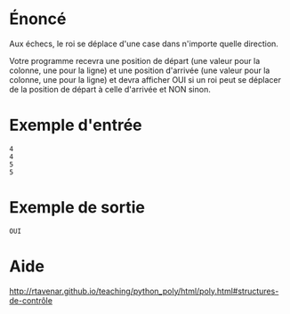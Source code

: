 # **Énoncé**

Aux échecs, le roi se déplace d'une case dans n'importe quelle direction.

Votre programme recevra une position de départ (une valeur pour la colonne, une pour la ligne) et une position d'arrivée (une valeur pour la colonne, une pour la ligne) et devra afficher OUI si un roi peut se déplacer de la position de départ à celle d'arrivée et NON sinon.

 

# Exemple d'entrée

```
4
4
5
5
```

# Exemple de sortie

```
OUI
```

# Aide

http://rtavenar.github.io/teaching/python_poly/html/poly.html#structures-de-contrôle

